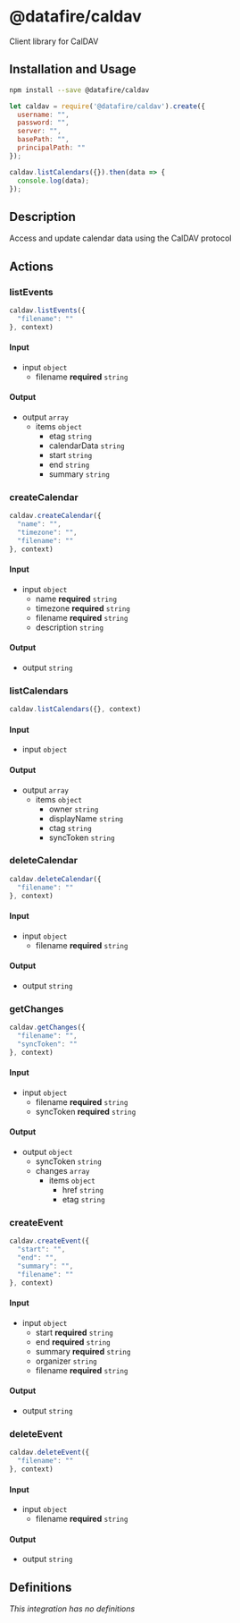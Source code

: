 # @datafire/caldav

Client library for CalDAV

## Installation and Usage
```bash
npm install --save @datafire/caldav
```
```js
let caldav = require('@datafire/caldav').create({
  username: "",
  password: "",
  server: "",
  basePath: "",
  principalPath: ""
});

caldav.listCalendars({}).then(data => {
  console.log(data);
});
```

## Description

Access and update calendar data using the CalDAV protocol

## Actions

### listEvents



```js
caldav.listEvents({
  "filename": ""
}, context)
```

#### Input
* input `object`
  * filename **required** `string`

#### Output
* output `array`
  * items `object`
    * etag `string`
    * calendarData `string`
    * start `string`
    * end `string`
    * summary `string`

### createCalendar



```js
caldav.createCalendar({
  "name": "",
  "timezone": "",
  "filename": ""
}, context)
```

#### Input
* input `object`
  * name **required** `string`
  * timezone **required** `string`
  * filename **required** `string`
  * description `string`

#### Output
* output `string`

### listCalendars



```js
caldav.listCalendars({}, context)
```

#### Input
* input `object`

#### Output
* output `array`
  * items `object`
    * owner `string`
    * displayName `string`
    * ctag `string`
    * syncToken `string`

### deleteCalendar



```js
caldav.deleteCalendar({
  "filename": ""
}, context)
```

#### Input
* input `object`
  * filename **required** `string`

#### Output
* output `string`

### getChanges



```js
caldav.getChanges({
  "filename": "",
  "syncToken": ""
}, context)
```

#### Input
* input `object`
  * filename **required** `string`
  * syncToken **required** `string`

#### Output
* output `object`
  * syncToken `string`
  * changes `array`
    * items `object`
      * href `string`
      * etag `string`

### createEvent



```js
caldav.createEvent({
  "start": "",
  "end": "",
  "summary": "",
  "filename": ""
}, context)
```

#### Input
* input `object`
  * start **required** `string`
  * end **required** `string`
  * summary **required** `string`
  * organizer `string`
  * filename **required** `string`

#### Output
* output `string`

### deleteEvent



```js
caldav.deleteEvent({
  "filename": ""
}, context)
```

#### Input
* input `object`
  * filename **required** `string`

#### Output
* output `string`



## Definitions

*This integration has no definitions*
